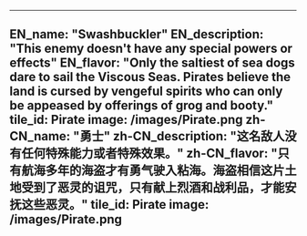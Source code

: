 ---

EN_name: "Swashbuckler"
EN_description: "This enemy doesn't have any special powers or effects"
EN_flavor: "Only the saltiest of sea dogs dare to sail the Viscous Seas. Pirates believe the land is cursed by vengeful spirits who can only be appeased by offerings of grog and booty."
tile_id: Pirate
image: /images/Pirate.png
zh-CN_name: "勇士"
zh-CN_description: "这名敌人没有任何特殊能力或者特殊效果。"
zh-CN_flavor: "只有航海多年的海盗才有勇气驶入粘海。海盗相信这片土地受到了恶灵的诅咒，只有献上烈酒和战利品，才能安抚这些恶灵。"
tile_id: Pirate
image: /images/Pirate.png
---